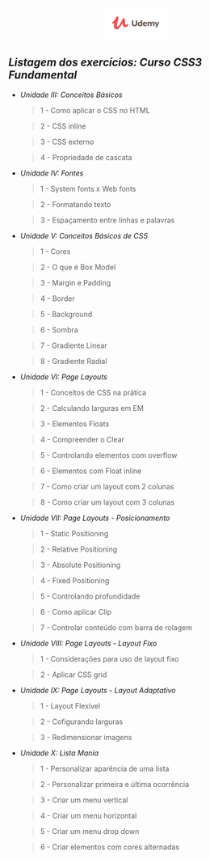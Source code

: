 <p align="center">
<a href="https://www.udemy.com/">
<img src="https://github.com/WhoisBsa/Curso-Web-Developer/blob/master/exercicios%20limpos%20-%20HTML/unidade11-projeto/imagens/default-meta-image.png" width="25%">
</a>
</p>

## _Listagem dos exercícios: Curso CSS3 Fundamental_

- _Unidade III: Conceitos Básicos_
  > 1 - Como aplicar o CSS no HTML
  
  > 2 - CSS inline
  
  > 3 - CSS externo
  
  > 4 - Propriedade de cascata
  
- _Unidade IV: Fontes_
  > 1 - System fonts x Web fonts
  
  > 2 - Formatando texto
  
  > 3 - Espaçamento entre linhas e palavras
  
- _Unidade V: Conceitos Básicos de CSS_
  > 1 - Cores
  
  > 2 - O que é Box Model
  
  > 3 - Margin e Padding
  
  > 4 - Border
  
  > 5 - Background
  
  > 6 - Sombra
  
  > 7 - Gradiente Linear
  
  > 8 - Gradiente Radial
  
- _Unidade VI: Page Layouts_
  > 1 - Conceitos de CSS na prática
  
  > 2 - Calculando larguras em EM
  
  > 3 - Elementos Floats
  
  > 4 - Compreender o Clear
  
  > 5 - Controlando elementos com overflow
  
  > 6 - Elementos com Float inline
  
  > 7 - Como criar um layout com 2 colunas
  
  > 8 - Como criar um layout com 3 colunas
  
- _Unidade VII: Page Layouts - Posicionamento_
  > 1 - Static Positioning
  
  > 2 - Relative Positioning
  
  > 3 - Absolute Positioning
  
  > 4 - Fixed Positioning
  
  > 5 - Controlando profundidade
  
  > 6 - Como aplicar Clip
  
  > 7 - Controlar conteúdo com barra de rolagem
  
- _Unidade VIII: Page Layouts - Layout Fixo_
  > 1 - Considerações para uso de layout fixo
  
  > 2 - Aplicar CSS grid
 
- _Unidade IX: Page Layouts - Layout Adaptativo_
  > 1 - Layout Flexível

  > 2 - Cofigurando larguras
  
  > 3 - Redimensionar imagens
  
- _Unidade X: Lista Mania_
  > 1 - Personalizar aparência de uma lista
  
  > 2 - Personalizar primeira e última ocorrência
  
  > 3 - Criar um menu vertical
  
  > 4 - Criar um menu horizontal
  
  > 5 - Criar um menu drop down
  
  > 6 - Criar elementos com cores alternadas


















